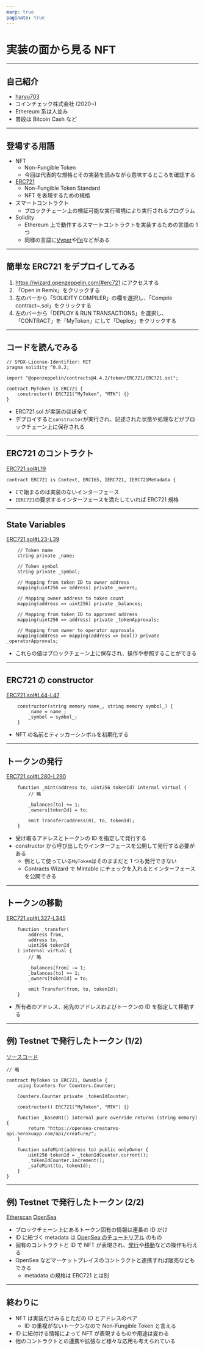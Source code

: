 ```yaml
---
marp: true
paginate: true
---
```


# 実装の面から見る NFT

---

## 自己紹介

- [haryu703](https://twitter.com/haryu703)
- コインチェック株式会社 (2020~)
- Ethereum 系は人並み
- 普段は Bitcoin Cash など

---

## 登場する用語

- NFT
  - Non-Fungible Token
  - 今回は代表的な規格とその実装を読みながら意味するところを確認する
- [ERC721](https://eips.ethereum.org/EIPS/eip-721)
  - Non-Fungible Token Standard
  - NFT を表現するための規格
- スマートコントラクト
  - ブロックチェーン上の検証可能な実行環境により実行されるプログラム
- Solidity
  - Ethereum 上で動作するスマートコントラクトを実装するための言語の 1 つ
  - 同様の言語に[Vyper](https://vyper.readthedocs.io/en/stable/)や[Fe](https://fe-lang.org/)などがある

---

## 簡単な ERC721 をデプロイしてみる

1. https://wizard.openzeppelin.com/#erc721 にアクセスする
1. 「Open in Remix」をクリックする
1. 左のバーから「SOLIDITY COMPILER」の欄を選択し、「Compile contract~.sol」をクリックする
1. 左のバーから「DEPLOY & RUN TRANSACTIONS」を選択し、「CONTRACT」を「MyToken」にして「Deploy」をクリックする

---

## コードを読んでみる

```
// SPDX-License-Identifier: MIT
pragma solidity ^0.8.2;

import "@openzeppelin/contracts@4.4.2/token/ERC721/ERC721.sol";

contract MyToken is ERC721 {
    constructor() ERC721("MyToken", "MTK") {}
}
```

- ERC721.sol が実装のほぼ全て
- デプロイすると`constructor`が実行され、記述された状態や処理などがブロックチェーン上に保存される

---

## ERC721 のコントラクト

[ERC721.sol#L19](https://github.com/OpenZeppelin/openzeppelin-contracts/blob/v4.4.2/contracts/token/ERC721/ERC721.sol#L19)

```
contract ERC721 is Context, ERC165, IERC721, IERC721Metadata {
```

- `I`で始まるのは実装のないインターフェース
- `IERC721`の要求するインターフェースを満たしていれば ERC721 規格

---

## State Variables

[ERC721.sol#L23-L39](https://github.com/OpenZeppelin/openzeppelin-contracts/blob/v4.4.2/contracts/token/ERC721/ERC721.sol#L23-L39)

```
    // Token name
    string private _name;

    // Token symbol
    string private _symbol;

    // Mapping from token ID to owner address
    mapping(uint256 => address) private _owners;

    // Mapping owner address to token count
    mapping(address => uint256) private _balances;

    // Mapping from token ID to approved address
    mapping(uint256 => address) private _tokenApprovals;

    // Mapping from owner to operator approvals
    mapping(address => mapping(address => bool)) private _operatorApprovals;
```

- これらの値はブロックチェーン上に保存され、操作や参照することができる

---

## ERC721 の constructor

[ERC721.sol#L44-L47](https://github.com/OpenZeppelin/openzeppelin-contracts/blob/v4.4.2/contracts/token/ERC721/ERC721.sol#L44-L47)

```
    constructor(string memory name_, string memory symbol_) {
        _name = name_;
        _symbol = symbol_;
    }
```

- NFT の名前とティッカーシンボルを初期化する

---

## トークンの発行

[ERC721.sol#L280-L290](https://github.com/OpenZeppelin/openzeppelin-contracts/blob/v4.4.2/contracts/token/ERC721/ERC721.sol#L280-L290)

```
    function _mint(address to, uint256 tokenId) internal virtual {
        // 略

        _balances[to] += 1;
        _owners[tokenId] = to;

        emit Transfer(address(0), to, tokenId);
    }
```

- 受け取るアドレスとトークンの ID を指定して発行する
- constructor から呼び出したりインターフェースを公開して発行する必要がある
  - 例として使っている`MyToken`はそのままだと 1 つも発行できない
  - Contracts Wizard で Mintable にチェックを入れるとインターフェースを公開できる

---

## トークンの移動

[ERC721.sol#L327-L345](https://github.com/OpenZeppelin/openzeppelin-contracts/blob/v4.4.2/contracts/token/ERC721/ERC721.sol#L327-L345)

```
    function _transfer(
        address from,
        address to,
        uint256 tokenId
    ) internal virtual {
        // 略

        _balances[from] -= 1;
        _balances[to] += 1;
        _owners[tokenId] = to;

        emit Transfer(from, to, tokenId);
    }
```

- 所有者のアドレス、宛先のアドレスおよびトークンの ID を指定して移動する

---

## 例) Testnet で発行したトークン (1/2)

[ソースコード](https://github.com/haryu703/startpython-78/blob/master/example/contracts/MyToken.sol)

```
// 略

contract MyToken is ERC721, Ownable {
    using Counters for Counters.Counter;

    Counters.Counter private _tokenIdCounter;

    constructor() ERC721("MyToken", "MTK") {}

    function _baseURI() internal pure override returns (string memory) {
        return "https://opensea-creatures-api.herokuapp.com/api/creature/";
    }

    function safeMint(address to) public onlyOwner {
        uint256 tokenId = _tokenIdCounter.current();
        _tokenIdCounter.increment();
        _safeMint(to, tokenId);
    }
}
```

---

## 例) Testnet で発行したトークン (2/2)

[Etherscan](https://rinkeby.etherscan.io/token/0x4dad99c50148954b8969878e0904ea94ed20c1d0?a=0)
[OpenSea](https://testnets.opensea.io/assets/0x4dad99c50148954b8969878e0904ea94ed20c1d0/0)

- ブロックチェーン上にあるトークン固有の情報は連番の ID だけ
- ID に紐づく metadata は [OpenSea のチュートリアル](https://docs.opensea.io/docs/getting-started) のもの
- 固有のコントラクトと ID で NFT が表現され、[発行](https://rinkeby.etherscan.io/tx/0x33c1ef7516b0b52bc73beec58b1eafbeffcd0f843704d7dff1e482c6d0e25f94)や[移動](https://rinkeby.etherscan.io/tx/0xce4cf51f34fb62ebfc47dc69b8168fbc10861f5236bc646b69af822b26b20076)などの操作も行える
- OpenSea などマーケットプレイスのコントラクトと連携すれば販売などもできる
  - metadata の規格は ERC721 とは別

---

## 終わりに

- NFT は実装だけみるとただの ID とアドレスのペア
  - ID の重複がないトークンなので Non-Fungible Token と言える
- ID に紐付ける情報によって NFT が表現するものや用途は変わる
- 他のコントラクトとの連携や拡張など様々な応用も考えられている
